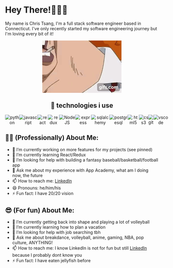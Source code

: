 
<h1>Hey There!👋👋👋 </h1>
<p> My name is Chris Tsang, I'm a full stack software engineer based in Connecticut. I've only recently started my software engineering journey but I'm loving every bit of it!</p>


<p align='center'> <img align='center' src="https://github.com/ctsang727/ctsang727/blob/main/luffy-yo.gif" alt="luffy GIF" > </p>



<h2 align="center">🚀 technologies i use</h2>
<div style="display: flex; flex-direction: row;" align="center">
  <img src="https://cdn.jsdelivr.net/gh/devicons/devicon/icons/python/python-original-wordmark.svg" alt="python" width="60">
  <img src="https://cdn.jsdelivr.net/gh/devicons/devicon/icons/javascript/javascript-original.svg" alt="javascript" width="60">
  <img src="https://cdn.jsdelivr.net/gh/devicons/devicon/icons/react/react-original-wordmark.svg" alt="react" width="60">
  <img src="https://cdn.jsdelivr.net/gh/devicons/devicon/icons/redux/redux-original.svg" alt="redux" width="60">
  <img src="https://cdn.jsdelivr.net/gh/devicons/devicon/icons/nodejs/nodejs-original.svg" alt="NodeJS" width="60"/>
  <img src="https://cdn.jsdelivr.net/gh/devicons/devicon/icons/express/express-original.svg" alt="express" width="60"/>
  <img src="https://cdn.jsdelivr.net/gh/devicons/devicon/icons/sqlalchemy/sqlalchemy-original.svg" alt="sqlalchemy" width="60">
  <img src="https://cdn.jsdelivr.net/gh/devicons/devicon/icons/postgresql/postgresql-original-wordmark.svg" alt="postgresql" width="60">
  <img src="https://cdn.jsdelivr.net/gh/devicons/devicon/icons/html5/html5-original-wordmark.svg" alt="html5" width="60">
  <img src="https://cdn.jsdelivr.net/gh/devicons/devicon/icons/css3/css3-original-wordmark.svg" alt="css3" width="60">
  <img src="https://cdn.jsdelivr.net/gh/devicons/devicon/icons/git/git-original.svg" alt="git" width="60">
  <img src="https://cdn.jsdelivr.net/gh/devicons/devicon/icons/vscode/vscode-original.svg" alt="vscode" width="60">
</div>

<h2 align="left">👨‍💻 (Professionally) About Me:</h2>

- 🔭 I’m currently working on more features for my projects (see pinned)
- 🌱 I’m currently learning React/Redux 
- 🤔 I’m looking for help with building a fantasy baseball/basketball/football app
- 💬 Ask me about my experience with App Academy, what am I doing now, the future 
- 📫 How to reach me: [LinkedIn](https://www.linkedin.com/in/christopher-tsang-827b1b127/)
- 😄 Pronouns: he/him/his
- ⚡ Fun fact: I have 20/20 vision

<h2 align="left">😎 (For fun) About Me:</h2>

- 🔭 I’m currently getting back into shape and playing a lot of volleyball
- 🌱 I’m currently learning how to plan a vacation
- 🤔 I’m looking for help with job searching tbh
- 💬 Ask me about breakdance, volleyball, anime, gaming, NBA, pop culture, ANYTHING!
- 📫 How to reach me: I know LinkedIn is not for fun but still [LinkedIn](https://www.linkedin.com/in/christopher-tsang-827b1b127/) because I probably dont know you
- ⚡ Fun fact: I have eaten jellyfish before
